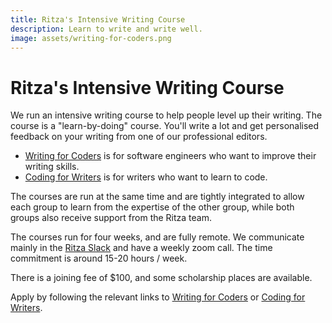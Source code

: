 ```yaml
---
title: Ritza's Intensive Writing Course
description: Learn to write and write well.
image: assets/writing-for-coders.png
---
```


# Ritza's Intensive Writing Course

We run an intensive writing course to help people level up their writing. The course is a "learn-by-doing" course. You'll write a lot and get personalised feedback on your writing from one of our professional editors.


* [Writing for Coders](./writing-for-coders.md) is for software engineers who want to improve their writing skills.
* [Coding for Writers](./coding-for-writers.md) is for writers who want to learn to code.

The courses are run at the same time and are tightly integrated to allow each group to learn from the expertise of the other group, while both groups also receive support from the Ritza team.

The courses run for four weeks, and are fully remote. We communicate mainly in the [Ritza Slack](https://ritza.co/slack.html) and have a weekly zoom call. The time commitment is around 15-20 hours / week.

There is a joining fee of $100, and some scholarship places are available.

Apply by following the relevant links to [Writing for Coders](./writing-for-coders.md) or [Coding for Writers](./coding-for-writers.md).


